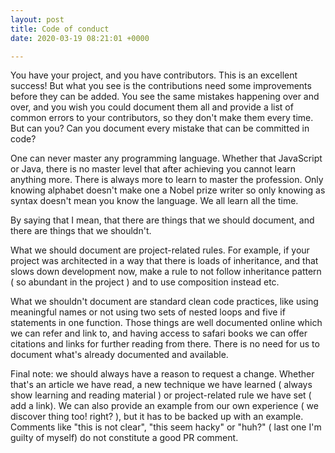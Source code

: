 ```yaml
---
layout: post
title: Code of conduct
date: 2020-03-19 08:21:01 +0000

---
```

You have your project, and you have contributors. This is an excellent success! But what you see is the contributions need some improvements before they can be added. You see the same mistakes happening over and over, and you wish you could document them all and provide a list of common errors to your contributors, so they don't make them every time. But can you? Can you document every mistake that can be committed in code?

One can never master any programming language. Whether that JavaScript or Java, there is no master level that after achieving you cannot learn anything more. There is always more to learn to master the profession. Only knowing alphabet doesn't make one a Nobel prize writer so only knowing as syntax doesn't mean you know the language. We all learn all the time. 

By saying that I mean, that there are things that we should document, and there are things that we shouldn't.

What we should document are project-related rules. For example, if your project was architected in a way that there is loads of inheritance, and that slows down development now, make a rule to not follow inheritance pattern ( so abundant in the project ) and to use composition instead etc.

What we shouldn't document are standard clean code practices, like using meaningful names or not using two sets of nested loops and five if statements in one function. Those things are well documented online which we can refer and link to, and having access to safari books we can offer citations and links for further reading from there. There is no need for us to document what's already documented and available. 

Final note: we should always have a reason to request a change. Whether that's an article we have read, a new technique we have learned ( always show learning and reading material ) or project-related rule we have set ( add a link). We can also provide an example from our own experience ( we discover thing too! right? ), but it has to be backed up with an example. Comments like "this is not clear", "this seem hacky" or "huh?" ( last one I'm guilty of myself) do not constitute a good PR comment.